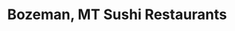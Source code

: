 ---
layout: city
title: Bozeman, MT Sushi Restaurants
permalink: /montana/bozeman/
stateAbbr: MT
stateName: Montana
cityName: Bozeman
---
